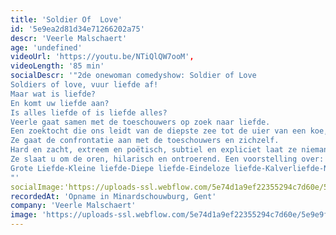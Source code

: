 ```yaml
---
title: 'Soldier Of  Love'
id: '5e9ea2d81d34e71266202a75'
descr: 'Veerle Malschaert'
age: 'undefined'
videoUrl: 'https://youtu.be/NTiQlQW7ooM',
videoLength: '85 min'
socialDescr: '"2de onewoman comedyshow: Soldier of Love
Soldiers of love, vuur liefde af!
Maar wat is liefde?
En komt uw liefde aan?
Is alles liefde of is liefde alles?
Veerle gaat samen met de toeschouwers op zoek naar liefde.
Een zoektocht die ons leidt van de diepste zee tot de uier van een koe, van de kraamafdeling tot het bejaardenhuis. Gewapend met haar vers moederhart, heeft deze soldier (èn mother) of love, misschien wel de oplossing voor ùw wereldvrede.
Ze gaat de confrontatie aan met de toeschouwers en zichzelf.
Hard en zacht, extreem en poëtisch, subtiel en expliciet laat ze niemand onberoerd.
Ze slaat u om de oren, hilarisch en ontroerend. Een voorstelling over:
Grote Liefde-Kleine liefde-Diepe liefde-Eindeloze liefde-Kalverliefde-Nieuwe liefde-Oude liefde-Bejaarde liefde-Naastenliefde-Eigenliefde-ware liefde en Moederliefde
"'
socialImage:'https://uploads-ssl.webflow.com/5e74d1a9ef22355294c7d60e/5e9e9ffc6e2575e071db0ccd_VeerleMalschaertSOLDIER%20OF%20LOVE.jpeg'
recordedAt: 'Opname in Minardschouwburg, Gent'
company: 'Veerle Malschaert'
image: 'https://uploads-ssl.webflow.com/5e74d1a9ef22355294c7d60e/5e9e9ffc6e2575e071db0ccd_VeerleMalschaertSOLDIER%20OF%20LOVE.jpeg'
---
```


